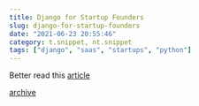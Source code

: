 ```yaml
---
title: Django for Startup Founders
slug: django-for-startup-founders
date: "2021-06-23 20:55:46"
category: t.snippet, nt.snippet
tags: ["django", "saas", "startups", "python"]
---
```


Better read this
[article](https://alexkrupp.typepad.com/sensemaking/2021/06/django-for-startup-founders-a-better-software-architecture-for-saas-startups-and-consumer-apps.html)

[archive](https://web.archive.org/web/20210624093453/https://alexkrupp.typepad.com/sensemaking/2021/06/django-for-startup-founders-a-better-software-architecture-for-saas-startups-and-consumer-apps.html)

